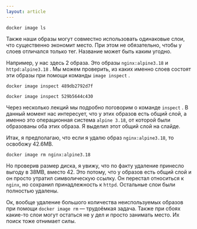 ```yaml
---
layout: article
---
```

```
docker image ls
```

Также наши образы могут совместно использовать одинаковые слои, что существенно экономит место. При этом не обязательно, чтобы у слоев отличался только тег. Название может быть каким угодно.

Например, у нас здесь 2 образа. Это образы `nginx:alpine3.18`  и `httpd:alpine3.18` . Мы можем проверить, из каких именно слоев состоят эти образы при помощи команды `image inspect` .

```
docker image inspect 489db2792d7f
```

```
docker image inspect 529b5644c430
```

Через несколько лекций мы подробно поговорим о команде `inspect` . В данный момент нас интересует, что у этих образов есть общий слой, а именно это операционная система `alpine 3.18`, от которой были образованы оба этих образа. Я выделил этот общий слой на слайде.

Итак, я предполагаю, что если я удалю образ `nginx:alpine3.18`, то освобожу 42.6MB.

```
docker image rm nginx:alpine3.18
```

Но проверив размер диска, я увижу, что по факту удаление принесло выгоду в 38MB, вместо 42. Это потому, что у образов есть общий слой и он просто утратил символическую ссылку. Он перестал относиться к `nginx`, но сохранил принадлежность к `httpd`. Остальные слои были полностью удалены.

Ок, вообще удаление большого количества неиспользуемых образов при помощи `docker image rm` — трудоёмкая задача. Также при сбоях какие-то слои могут остаться не у дел и просто занимать место. Их поиск тоже отнимает силы.
